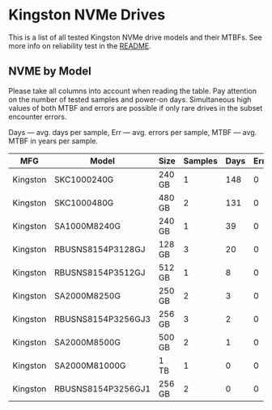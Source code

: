 Kingston NVMe Drives
====================

This is a list of all tested Kingston NVMe drive models and their MTBFs. See more
info on reliability test in the [README](https://github.com/linuxhw/SMART).

NVME by Model
------------

Please take all columns into account when reading the table. Pay attention on the
number of tested samples and power-on days. Simultaneous high values of both MTBF
and errors are possible if only rare drives in the subset encounter errors.

Days   — avg. days per sample,
Err    — avg. errors per sample,
MTBF   — avg. MTBF in years per sample.

| MFG       | Model              | Size   | Samples | Days  | Err   | MTBF   |
|-----------|--------------------|--------|---------|-------|-------|--------|
| Kingston  | SKC1000240G        | 240 GB | 1       | 148   | 0     | 0.41   |
| Kingston  | SKC1000480G        | 480 GB | 2       | 131   | 0     | 0.36   |
| Kingston  | SA1000M8240G       | 240 GB | 1       | 39    | 0     | 0.11   |
| Kingston  | RBUSNS8154P3128GJ  | 128 GB | 3       | 20    | 0     | 0.06   |
| Kingston  | RBUSNS8154P3512GJ  | 512 GB | 1       | 8     | 0     | 0.02   |
| Kingston  | SA2000M8250G       | 250 GB | 2       | 3     | 0     | 0.01   |
| Kingston  | RBUSNS8154P3256GJ3 | 256 GB | 3       | 2     | 0     | 0.01   |
| Kingston  | SA2000M8500G       | 500 GB | 2       | 1     | 0     | 0.00   |
| Kingston  | SA2000M81000G      | 1 TB   | 1       | 0     | 0     | 0.00   |
| Kingston  | RBUSNS8154P3256GJ1 | 256 GB | 2       | 0     | 0     | 0.00   |

